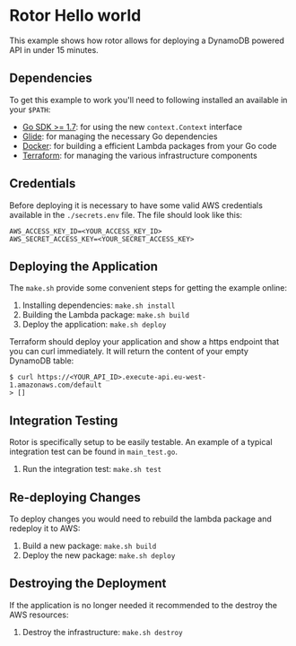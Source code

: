 # Rotor Hello world
This example shows how rotor allows for deploying a DynamoDB powered API in under 15 minutes.

##  Dependencies
To get this example to work you'll need to following installed an available in your `$PATH`:

- [Go SDK >= 1.7](https://golang.org/dl/): for using the new `context.Context` interface
- [Glide](https://github.com/Masterminds/glide): for managing the necessary Go dependencies
- [Docker](https://github.com/docker/docker): for building a efficient Lambda packages from your Go code
- [Terraform](https://www.terraform.io): for managing the various infrastructure components

## Credentials
Before deploying it is necessary to have some valid AWS credentials available in the `./secrets.env` file. The file should look like this:

```
AWS_ACCESS_KEY_ID=<YOUR_ACCESS_KEY_ID>
AWS_SECRET_ACCESS_KEY=<YOUR_SECRET_ACCESS_KEY>
```

## Deploying the Application
The `make.sh` provide some convenient steps for getting the example online:

  1. Installing dependencies: `make.sh install`
  2. Building the Lambda package: `make.sh build`
  3. Deploy the application: `make.sh deploy`

Terraform should deploy your application and show a https endpoint that you can curl immediately. It will return the content of your empty DynamoDB table:

```
$ curl https://<YOUR_API_ID>.execute-api.eu-west-1.amazonaws.com/default
> []
```

## Integration Testing
Rotor is specifically setup to be easily testable. An example of a typical integration test can be found in `main_test.go`.

  1. Run the integration test: `make.sh test`

## Re-deploying Changes
To deploy changes you would need to rebuild the lambda package and redeploy it to AWS:

  1. Build a new package: `make.sh build`
  2. Deploy the new package: `make.sh deploy`

## Destroying the Deployment
If the application is no longer needed it recommended to the destroy the AWS resources:

  1. Destroy the infrastructure: `make.sh destroy`
